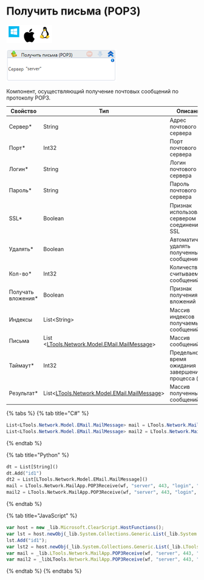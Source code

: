 # Получить письма (POP3)

![](<../../../.gitbook/assets/image (100) (1) (1) (119).png>)

![](<../../../.gitbook/assets/image (419).png>)

Компонент, осуществляющий получение почтовых сообщений по протоколу POP3.

| Свойство            | Тип                                                                       | Описание                                           |
| ------------------- | ------------------------------------------------------------------------- | -------------------------------------------------- |
| Сервер\*            | String                                                                    | Адрес почтового сервера                            |
| Порт\*              | Int32                                                                     | Порт почтового сервера                             |
| Логин\*             | String                                                                    | Логин почтового сервера                            |
| Пароль\*            | String                                                                    | Пароль почтового сервера                           |
| SSL\*               | Boolean                                                                   | Признак использования сервером соединения SSL      |
| Удалять\*           | Boolean                                                                   | Автоматически удалять полученные сообщения         |
| Кол-во\*            | Int32                                                                     | Количество считываемых сообщений                   |
| Получать вложения\* | Boolean                                                                   | Признак получения вложений                         |
| Индексы             | List\<String>                                                             | Массив индексов получаемых сообщений               |
| Письма              | List <[LTools.Network.Model.EMail.MailMessage](datatypes/mailmessage.md)> | Массив сообщений                                   |
| Таймаут\*           | Int32                                                                     | Предельное время ожидания завершения процесса (мс) |
| Результат\*         | List<[LTools.Network.Model.EMail.MailMessage](datatypes/mailmessage.md)>  | Массив полученных сообщений                        |

{% tabs %}
{% tab title="C#" %}
```csharp
List<LTools.Network.Model.EMail.MailMessage> mail = LTools.Network.MailApp.POP3Receive(wf, "server", 443, "login", "password", 10, new List<string>() { "id1" }, false, false, false, 10000);
List<LTools.Network.Model.EMail.MailMessage> mail2 = LTools.Network.MailApp.POP3Receive(wf, "server", 443, "login", "password", 10, new List<LTools.Network.Model.EMail.MailMessage>(), false, false, false, 10000);
```
{% endtab %}

{% tab title="Python" %}
```python
dt = List[String]()
dt.Add("id1")
dt2 = List[LTools.Network.Model.EMail.MailMessage]()
mail = LTools.Network.MailApp.POP3Receive(wf, "server", 443, "login", "password", 10, dt, False, False, False, 10000)
mail2 = LTools.Network.MailApp.POP3Receive(wf, "server", 443, "login", "password", 10, dt2, False, False, False, 10000);
```
{% endtab %}

{% tab title="JavaScript" %}
```javascript
var host = new _lib.Microsoft.ClearScript.HostFunctions();
var lst = host.newObj(_lib.System.Collections.Generic.List(_lib.System.String));
lst.Add("id1");
var lst2 = host.newObj(_lib.System.Collections.Generic.List(_lib.LTools.Network.Model.EMail.MailMessage));
var mail = _lib.LTools.Network.MailApp.POP3Receive(wf, "server", 443, "login", "password", 10, lst, false, false, false, 10000);
var mail2 = _libLTools.Network.MailApp.POP3Receive(wf, "server", 443, "login", "password", 10, lst2, false, false, false, 10000);
```
{% endtab %}
{% endtabs %}
